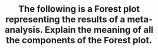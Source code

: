 ---
title: "The following is a Forest plot representing the results of a meta-analysis. Explain the meaning of all the components of the Forest plot."
entityType: SAQ
exam: PEX
college: CICM
year: 2012
sitting: A
question: 21
passRate: 40
EC_expectedDomains:
- "Essentially candidates were expected to include in their answer that the X axis is the Odds ratio, the vertical line from 1 on the x axis is the line of no effect, the results of the individual trials are shown as boxes with the size of the box relating to the size of the trial, the position of the box relates to the result of the trial, the horizontal lines are the 95% confidence intervals, the diamond at the bottom of the diagram represents the combined result of the trial, the size of the diamond represents the combined numbers from all the trials and that the results can be considered statistically significant if the confidence intervals of the combined result do not cross the line of no effect."
EC_errorsCommon:
- "Candidates struggled to identify, and differentiate the various symbols (e.g. significance of diamond compared to the square symbol, as well as their relative sizes)."
---